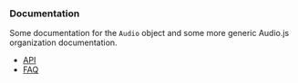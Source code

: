 ### Documentation
Some documentation for the `Audio` object and some more generic Audio.js organization documentation.
 - [API](API.md)
 - [FAQ](FAQ.md)
